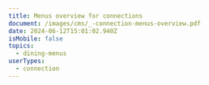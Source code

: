 ```yaml
---
title: Menus overview for connections
document: /images/cms/_-connection-menus-overview.pdf
date: 2024-06-12T15:01:02.940Z
isMobile: false
topics:
  - dining-menus
userTypes:
  - connection
---
```

